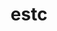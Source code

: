 ---
title: estc
description: British Library ESTC Document Collection Toolkit
maintainer: Leo Lahti <leo.lahti@iki.fi>
link: http://ropengov.github.com/estc
github: https://github.com/rOpenGov/estc
bugreports: https://github.com/ropengov/estc/issues
category: ropengov
---